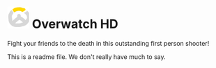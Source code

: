 # <img src="https://github.com/Andriyasdf/Overwatch-HD/blob/master/Assets/Textures/Sprites/logo.png" width="50"> Overwatch HD
Fight your friends to the death in this outstanding first person shooter!

This is a readme file. We don't really have much to say.
